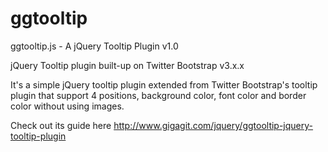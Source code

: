 ggtooltip
=========

ggtooltip.js - A jQuery Tooltip Plugin v1.0

jQuery Tooltip plugin built-up on Twitter Bootstrap v3.x.x

It's a simple jQuery tooltip plugin extended from Twitter Bootstrap's tooltip plugin that support 4 positions, 
background color, font color and border color without using images.

Check out its guide here http://www.gigagit.com/jquery/ggtooltip-jquery-tooltip-plugin